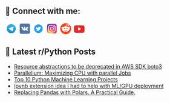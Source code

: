 ## 🔎 Connect with me:
[<img src="https://github.com/bullbesh/bullbesh/blob/main/images/Telegram.png" width="32" height="32" />](https://t.me/bullbesh)
[<img src="https://github.com/bullbesh/bullbesh/blob/main/images/VK.png" width="32" height="32" />](https://vk.com/bullbesh)
[<img src="https://github.com/bullbesh/bullbesh/blob/main/images/Twitter.png" width="32" height="32" />](https://twitter.com/bullbesh1)
[<img src="https://github.com/bullbesh/bullbesh/blob/main/images/Instagram.png" width="32" height="32" />](https://www.instagram.com/bullbesh)
[<img src="https://github.com/bullbesh/bullbesh/blob/main/images/Reddit.png" width="32" height="32" />](https://www.reddit.com/user/bullbesh)
[<img src="https://github.com/bullbesh/bullbesh/blob/main/images/YouTube.png" width="32" height="32" />](https://www.youtube.com/channel/UCtfjRs6uzgq5mfm8S06WTcg)

## 📕 Latest r/Python Posts
<!-- BLOG-POST-LIST:START -->
- [Resource abstractions to be deprecated in AWS SDK boto3](https://www.reddit.com/r/Python/comments/10gl90s/resource_abstractions_to_be_deprecated_in_aws_sdk/)
- [Parallelium: Maximizing CPU with parallel Jobs](https://www.reddit.com/r/Python/comments/10gjr4y/parallelium_maximizing_cpu_with_parallel_jobs/)
- [Top 10 Python Machine Learning Projects](https://www.reddit.com/r/Python/comments/10gin7i/top_10_python_machine_learning_projects/)
- [Ipynb extension idea I had to help with ML/GPU deployment](https://www.reddit.com/r/Python/comments/10ggk5k/ipynb_extension_idea_i_had_to_help_with_mlgpu/)
- [Replacing Pandas with Polars. A Practical Guide.](https://www.reddit.com/r/Python/comments/10gf1cr/replacing_pandas_with_polars_a_practical_guide/)
<!-- BLOG-POST-LIST:END -->
